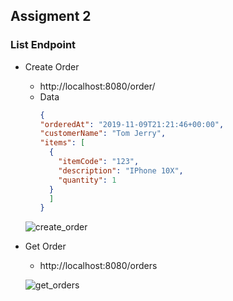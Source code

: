 ## Assigment 2
### List Endpoint 
- Create Order
  - http://localhost:8080/order/
  -  Data
      ```json
      {
      "orderedAt": "2019-11-09T21:21:46+00:00",
      "customerName": "Tom Jerry",
      "items": [
        {
          "itemCode": "123",
          "description": "IPhone 10X",
          "quantity": 1
        }
        ]
      } 
      ```
  ![create_order](https://user-images.githubusercontent.com/40784871/192100533-e225de60-587c-488e-b2dc-f16028238b84.png)

- Get Order
  - http://localhost:8080/orders
  
  ![get_orders](https://user-images.githubusercontent.com/40784871/192100651-53111dc0-9b78-400f-a7b3-cc8f5827d04c.png)
